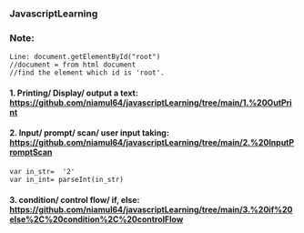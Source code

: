 ### JavascriptLearning

### Note:
```
Line: document.getElementById("root")
//document = from html document
//find the element which id is 'root'.
```

#### 1. Printing/ Display/ output a text: https://github.com/niamul64/javascriptLearning/tree/main/1.%20OutPrint
#### 2. Input/ prompt/ scan/ user input taking: https://github.com/niamul64/javascriptLearning/tree/main/2.%20InputPromptScan
```
var in_str=  '2'
var in_int= parseInt(in_str)
```
#### 3. condition/ control flow/ if, else: https://github.com/niamul64/javascriptLearning/tree/main/3.%20if%20else%2C%20condition%2C%20controlFlow